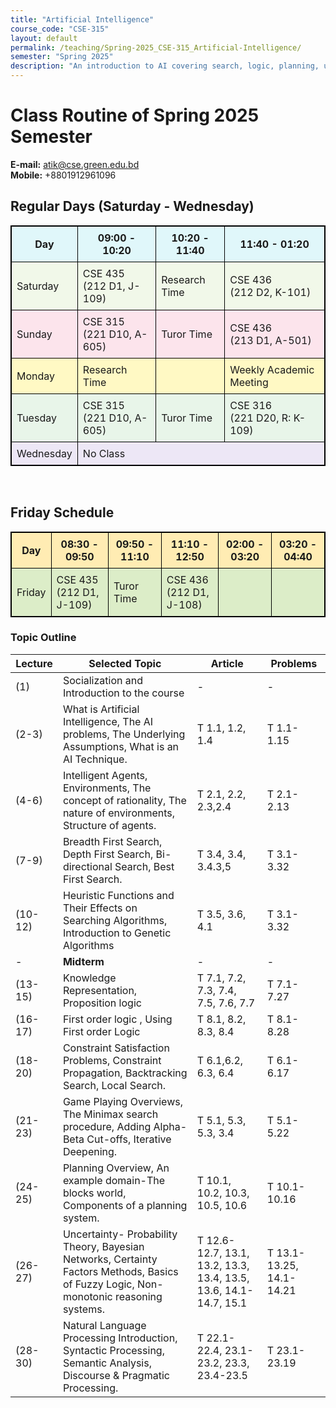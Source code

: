 ```yaml
---
title: "Artificial Intelligence"
course_code: "CSE-315"
layout: default 
permalink: /teaching/Spring-2025_CSE-315_Artificial-Intelligence/
semester: "Spring 2025"
description: "An introduction to AI covering search, logic, planning, uncertainty, and NLP with real-world applications."
---
```



# Class Routine of Spring 2025 Semester 
**E-mail:** [atik@cse.green.edu.bd](mailto:atik@cse.green.edu.bd)  
**Mobile:** +8801912961096  

## Regular Days (Saturday - Wednesday)

<table style="border: 1px solid #000; border-collapse: collapse; width: 100%;">
  <thead>
    <tr style="background-color: #e0f7fa;">
      <th style="border: 1px solid #000; padding: 8px;">Day</th>
      <th style="border: 1px solid #000; padding: 8px;">09:00 - 10:20</th>
      <th style="border: 1px solid #000; padding: 8px;">10:20 - 11:40</th>
      <th style="border: 1px solid #000; padding: 8px;">11:40 - 01:20</th>
    </tr>
  </thead>
  <tbody>
    <tr style="background-color: #f1f8e9;">
      <td style="border: 1px solid #000; padding: 8px;">Saturday</td>
      <td style="border: 1px solid #000; padding: 8px;">CSE 435<br>(212 D1, J-109)</td>
      <td style="border: 1px solid #000; padding: 8px;">Research Time</td>
      <td style="border: 1px solid #000; padding: 8px;">CSE 436<br>(212 D2, K-101)</td>
    </tr>
    <tr style="background-color: #fce4ec;">
      <td style="border: 1px solid #000; padding: 8px;">Sunday</td>
      <td style="border: 1px solid #000; padding: 8px;">CSE 315<br>(221 D10, A-605)</td>
      <td style="border: 1px solid #000; padding: 8px;">Turor Time</td>
      <td style="border: 1px solid #000; padding: 8px;">CSE 436<br>(213 D1, A-501)</td>
    </tr>
    <tr style="background-color: #fff9c4;">
      <td style="border: 1px solid #000; padding: 8px;">Monday</td>
      <td style="border: 1px solid #000; padding: 8px;">Research Time</td>
      <td style="border: 1px solid #000; padding: 8px;"></td>
      <td style="border: 1px solid #000; padding: 8px;">Weekly Academic Meeting</td>
    </tr>
    <tr style="background-color: #e8f5e9;">
      <td style="border: 1px solid #000; padding: 8px;">Tuesday</td>
      <td style="border: 1px solid #000; padding: 8px;">CSE 315<br>(221 D10, A-605)</td>
      <td style="border: 1px solid #000; padding: 8px;">Turor Time</td>
      <td style="border: 1px solid #000; padding: 8px;">CSE 316<br>(221 D20, R: K-109)</td>
    </tr>
    <tr style="background-color: #ede7f6;">
      <td style="border: 1px solid #000; padding: 8px;">Wednesday</td>
      <td colspan="3" style="border: 1px solid #000; padding: 8px;">No Class</td>
    </tr>
  </tbody>
</table>

<br>

## Friday Schedule

<table style="border: 1px solid #000; border-collapse: collapse; width: 100%;">
  <thead>
    <tr style="background-color: #ffecb3;">
      <th style="border: 1px solid #000; padding: 8px;">Day</th>
      <th style="border: 1px solid #000; padding: 8px;">08:30 - 09:50</th>
      <th style="border: 1px solid #000; padding: 8px;">09:50 - 11:10</th>
      <th style="border: 1px solid #000; padding: 8px;">11:10 - 12:50</th>
      <th style="border: 1px solid #000; padding: 8px;">02:00 - 03:20</th>
      <th style="border: 1px solid #000; padding: 8px;">03:20 - 04:40</th>
    </tr>
  </thead>
  <tbody>
    <tr style="background-color: #dcedc8;">
      <td style="border: 1px solid #000; padding: 8px;">Friday</td>
      <td style="border: 1px solid #000; padding: 8px;">CSE 435<br>(212 D1, J-109)</td>
      <td style="border: 1px solid #000; padding: 8px;">Turor Time</td>
      <td style="border: 1px solid #000; padding: 8px;">CSE 436<br>(212 D1, J-108)</td>
      <td style="border: 1px solid #000; padding: 8px;"></td>
      <td style="border: 1px solid #000; padding: 8px;"></td>
    </tr>
  </tbody>
</table>


### Topic Outline

| Lecture  | Selected Topic  | Article  | Problems  |
|----------|---------------|----------|-----------|
| (1)      | Socialization and Introduction to the course | - | - |
| (2-3)    | What is Artificial Intelligence, The AI problems, The Underlying Assumptions, What is an AI Technique. | T 1.1, 1.2, 1.4 | T 1.1-1.15 |
| (4-6)    | Intelligent Agents, Environments, The concept of rationality, The nature of environments, Structure of agents. | T 2.1, 2.2, 2.3,2.4 | T 2.1-2.13 |
| (7-9)    | Breadth First Search, Depth First Search, Bi-directional Search, Best First Search. | T 3.4, 3.4, 3.4.3,5 | T 3.1-3.32 |
| (10-12)  | Heuristic Functions and Their Effects on Searching Algorithms, Introduction to Genetic Algorithms | T 3.5, 3.6, 4.1 | T 3.1-3.32 |
| -        | **Midterm** | - | - |
| (13-15)  | Knowledge Representation, Proposition logic | T 7.1, 7.2, 7.3, 7.4, 7.5, 7.6, 7.7 | T 7.1-7.27 |
| (16-17)  | First order logic , Using First order Logic | T 8.1, 8.2, 8.3, 8.4 | T 8.1-8.28 |
| (18-20)  | Constraint Satisfaction Problems, Constraint Propagation, Backtracking Search, Local Search. | T 6.1,6.2, 6.3, 6.4 | T 6.1-6.17 |
| (21-23)  | Game Playing Overviews, The Minimax search procedure, Adding Alpha-Beta Cut-offs, Iterative Deepening. | T 5.1, 5.3, 5.3, 3.4 | T 5.1-5.22 |
| (24-25)  | Planning Overview, An example domain-The blocks world, Components of a planning system. | T 10.1, 10.2, 10.3, 10.5, 10.6 | T 10.1-10.16 |
| (26-27)  | Uncertainty- Probability Theory, Bayesian Networks, Certainty Factors Methods, Basics of Fuzzy Logic, Non-monotonic reasoning systems. | T 12.6-12.7, 13.1, 13.2, 13.3, 13.4, 13.5, 13.6, 14.1-14.7, 15.1 | T 13.1-13.25, 14.1-14.21 |
| (28-30)  | Natural Language Processing Introduction, Syntactic Processing, Semantic Analysis, Discourse & Pragmatic Processing. | T 22.1-22.4, 23.1-23.2, 23.3, 23.4-23.5 | T 23.1-23.19 |

